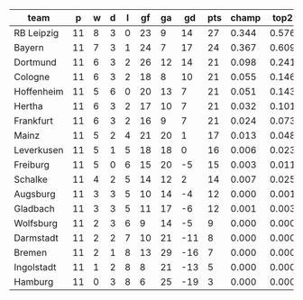 |    team    | p  | w | d | l | gf | ga | gd  | pts | champ | top2  | top3  | top4  |  5-7  | bot4  | bot3  | bot2  |
|------------|----|---|---|---|----|----|-----|-----|-------|-------|-------|-------|-------|-------|-------|-------|
| RB Leipzig | 11 | 8 | 3 | 0 | 23 |  9 |  14 |  27 | 0.344 | 0.576 | 0.732 | 0.829 | 0.132 | 0.000 | 0.000 | 0.000|
| Bayern     | 11 | 7 | 3 | 1 | 24 |  7 |  17 |  24 | 0.367 | 0.609 | 0.755 | 0.852 | 0.114 | 0.000 | 0.000 | 0.000|
| Dortmund   | 11 | 6 | 3 | 2 | 26 | 12 |  14 |  21 | 0.098 | 0.241 | 0.398 | 0.537 | 0.300 | 0.001 | 0.000 | 0.000|
| Cologne    | 11 | 6 | 3 | 2 | 18 |  8 |  10 |  21 | 0.055 | 0.146 | 0.260 | 0.389 | 0.333 | 0.003 | 0.001 | 0.000|
| Hoffenheim | 11 | 5 | 6 | 0 | 20 | 13 |   7 |  21 | 0.051 | 0.143 | 0.265 | 0.393 | 0.338 | 0.003 | 0.001 | 0.000|
| Hertha     | 11 | 6 | 3 | 2 | 17 | 10 |   7 |  21 | 0.032 | 0.101 | 0.189 | 0.295 | 0.340 | 0.006 | 0.002 | 0.001|
| Frankfurt  | 11 | 6 | 3 | 2 | 16 |  9 |   7 |  21 | 0.024 | 0.073 | 0.149 | 0.249 | 0.338 | 0.007 | 0.003 | 0.001|
| Mainz      | 11 | 5 | 2 | 4 | 21 | 20 |   1 |  17 | 0.013 | 0.048 | 0.103 | 0.174 | 0.305 | 0.016 | 0.007 | 0.002|
| Leverkusen | 11 | 5 | 1 | 5 | 18 | 18 |   0 |  16 | 0.006 | 0.023 | 0.056 | 0.100 | 0.246 | 0.041 | 0.018 | 0.006|
| Freiburg   | 11 | 5 | 0 | 6 | 15 | 20 |  -5 |  15 | 0.003 | 0.011 | 0.025 | 0.051 | 0.156 | 0.084 | 0.041 | 0.016|
| Schalke    | 11 | 4 | 2 | 5 | 14 | 12 |   2 |  14 | 0.007 | 0.025 | 0.056 | 0.106 | 0.239 | 0.042 | 0.018 | 0.006|
| Augsburg   | 11 | 3 | 3 | 5 | 10 | 14 |  -4 |  12 | 0.000 | 0.001 | 0.004 | 0.007 | 0.043 | 0.300 | 0.181 | 0.091|
| Gladbach   | 11 | 3 | 3 | 5 | 11 | 17 |  -6 |  12 | 0.001 | 0.003 | 0.008 | 0.016 | 0.079 | 0.190 | 0.105 | 0.047|
| Wolfsburg  | 11 | 2 | 3 | 6 |  9 | 14 |  -5 |   9 | 0.000 | 0.000 | 0.001 | 0.002 | 0.012 | 0.526 | 0.369 | 0.216|
| Darmstadt  | 11 | 2 | 2 | 7 | 10 | 21 | -11 |   8 | 0.000 | 0.000 | 0.000 | 0.001 | 0.011 | 0.556 | 0.401 | 0.239|
| Bremen     | 11 | 2 | 1 | 8 | 13 | 29 | -16 |   7 | 0.000 | 0.000 | 0.000 | 0.001 | 0.012 | 0.547 | 0.396 | 0.242|
| Ingolstadt | 11 | 1 | 2 | 8 |  8 | 21 | -13 |   5 | 0.000 | 0.000 | 0.000 | 0.000 | 0.002 | 0.810 | 0.690 | 0.519|
| Hamburg    | 11 | 0 | 3 | 8 |  6 | 25 | -19 |   3 | 0.000 | 0.000 | 0.000 | 0.000 | 0.001 | 0.867 | 0.767 | 0.615|
